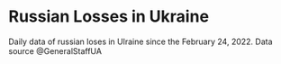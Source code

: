 # Russian Losses in Ukraine
 Daily data of russian loses in Ulraine since the February 24, 2022. Data source @GeneralStaffUA
